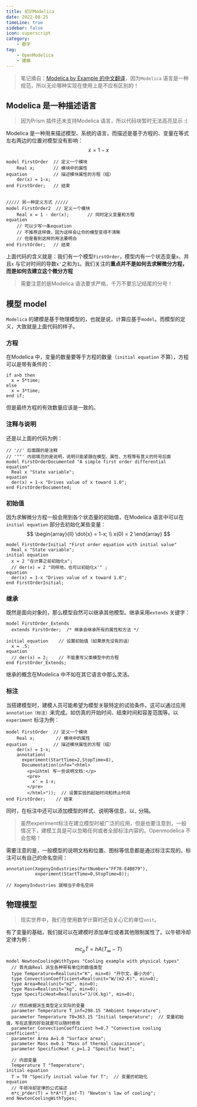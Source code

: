 ```yaml
---  
title: 初识Modelica    
date: 2022-08-25
timeLine: true
sidebar: false  
icon: superscript
category:  
    - 数学    
tag:   
    - OpenModelica  
    - 建模
---  
```



> 笔记摘自：[Modelica by Example 的中文翻译](http://modelicabyexample.globalcrown.com.cn/)，因为`Modelica` 语言是一种规范，所以无论哪种实现在使用上是不应有区别的！  


## Modelica 是一种描述语言  
> 因为Prism 插件还未支持Modelica 语言，所以代码块暂时无法高亮显示 :(

Modelica 是一种用来描述模型、系统的语言，而描述是基于方程的、变量在等式左右两边的位置对模型没有影响：  
$$\dot{x} = 1-x$$
```modelica  
model FirstOrder  // 定义一个模块
    Real x;       // 模块中的属性
equation          // 描述模块属性的方程（组）
    der(x) = 1-x;  
end FirstOrder;   // 结束


///// 另一种定义方式 /////
model FirstOrder2  // 定义一个模块
    Real x = 1 - der(x);       // 同时定义变量和方程
equation          
    // 可以少写一条equation  
    // 不推荐这样做，因为这样会让你的模型变得不清晰  
    // 但是看到这样的用法要明白
end FirstOrder;   // 结束
```  
上面代码的含义就是：我们有一个模型`FirstOrder`，模型内有一个状态变量`x`、并且`x` 与它对时间的导数`x'`之和为`1`。我们关注的**重点并不是如何去求解微分方程，而是如何去建立这个微分方程**  
> 需要注意的是Modelica 语法要求严格，千万不要忘记结尾的分号！  

## 模型 model  
`Modelica` 的建模是基于物理模型的，也就是说，计算应基于`model`。而模型的定义，大致就是上面代码的样子。  

### 方程  
在Modelica 中，变量的数量要等于方程的数量（`initial equation` 不算），方程可以是带有条件的：  
```modelica  
if a>b then
  x = 5*time;
else
  x = 3*time;
end if;
```  
但是最终方程的有效数量应该是一致的。  

### 注释与说明  
还是以上面的代码为例：  
```modelica
// '//' 后面跟的是注释  
// '""' 内部填充的是说明，说明只能紧跟在模型、属性、方程等有意义的符号后面
model FirstOrderDocumented "A simple first order differential equation"
  Real x "State variable";
equation
  der(x) = 1-x "Drives value of x toward 1.0";
end FirstOrderDocumented;
```  

### 初始值  
因为求解微分方程一般会用到各个状态量的初始值，在Modelica 语言中可以在`initial equation` 部分去初始化某些变量：    
$$
\begin{array}{ll}    
    \dot{x} = 1-x;  \\  
    x(0) = 2
\end{array}
$$
```modelica  
model FirstOrderInitial "First order equation with initial value"
  Real x "State variable";
initial equation
  x = 2 "在计算之前初始化x";  
  // der(x) = 2 "同样地，也可以初始化x'" ;
equation
  der(x) = 1-x "Drives value of x toward 1.0";
end FirstOrderInitial;
```  

### 继承  
既然是面向对象的，那么模型自然可以继承其他模型。继承采用`extends` 关键字：  
```modelica  
model FirstOrder_Extends  
  extends FirstOrder;  /* 继承会继承所有的属性和方法 */
  
initial equation    // 设置初始值（如果原先没有的话）
  x = .5;
equation
  // der(x) = 2;    // 不能重写父类模型中的方程
end FirstOrder_Extends;
```  
继承的概念在Modelica 中不如在其它语言中那么灵活。 

### 标注  
当搭建模型时，建模人员可能希望为模型关联特定的试验条件。这可以通过应用`annotation（标注）`来完成。如仿真的开始时间、结束时间和容差范围等。以`experiment` 标注为例：  
```modelica  
model FirstOrder  // 定义一个模块
    Real x;        // 模块中的属性
equation          // 描述模块属性的方程（组）
    der(x) = 1-x;  
    annotation(
      experiment(StartTime=2,StopTime=8),
      Documentation(info="<html>
        <p>以html 写一些说明文档:</p>
        <pre>
          x' = 1-x;
        </pre>
        </html>"));  // 设置实验的起始时间和终止时间
end FirstOrder;    // 结束
```  

同时，在标注中还可以添加模型的样式、说明等信息，以`,` 分隔。  
> 虽然experiment标注在建立模型时被广泛的应用，但是也要注意到，一般情况下，建模工具是可以忽略任何或者全部标注内容的。Openmodelica 不会忽略！

需要注意的是，一般模型的说明文档和位置、图标等信息都是通过标注实现的。标注可以有自己的命名空间：  
```modelica  
annotation(XogenyIndustries(PartNumber="FF78-E4B879"),
           experiment(StartTime=0,StopTime=8));

// XogenyIndustries 就相当于命名空间
```

## 物理模型  
> 现实世界中，我们在使用数学计算时还会关心它的单位`unit`。  

有了变量的基础，我们就可以在建模时添加单位或者其他限制属性了。以牛顿冷却定律为例：  
$$m c_p \dot{T} = h A (T_{\infty} - T)$$  

```modelica  
model NewtonCoolingWithTypes "Cooling example with physical types"
  // 首先由Real 派生各种带有单位的数值类型
  type Temperature=Real(unit="K", min=0) "开尔文，最小为0";
  type ConvectionCoefficient=Real(unit="W/(m2.K)", min=0);
  type Area=Real(unit="m2", min=0);
  type Mass=Real(unit="kg", min=0);
  type SpecificHeat=Real(unit="J/(K.kg)", min=0);

  // 然后根据派生类型定义实际的变量
  parameter Temperature T_inf=298.15 "Ambient temperature";
  parameter Temperature T0=363.15 "Initial temperature";  // 变量初始值，写在这里的好处就是可以随时修改
  parameter ConvectionCoefficient h=0.7 "Convective cooling coefficient";
  parameter Area A=1.0 "Surface area";
  parameter Mass m=0.1 "Mass of thermal capacitance";
  parameter SpecificHeat c_p=1.2 "Specific heat";

  // 内部变量
  Temperature T "Temperature";
initial equation
  T = T0 "Specify initial value for T";  // 变量的初始化
equation
  // 牛顿冷却定律的公式描述  
  m*c_p*der(T) = h*A*(T_inf-T) "Newton's law of cooling";
end NewtonCoolingWithTypes;
```  
